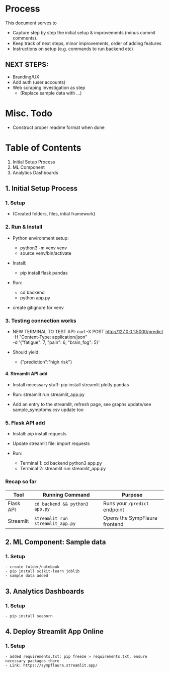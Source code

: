 
# Process
This document serves to 
- Capture step by step the initial setup & improvements (minus commit comments).
- Keep track of next steps, minor improvements, order of adding features
- Instructions on setup (e.g. commands to run backend etc)


## NEXT STEPS:
- Branding/UX
- Add auth (user accounts)
- Web scraping investigation as step
    - (Replace sample data with ...)

# Misc. Todo
- Construct proper readme format when done

# Table of Contents
1. Initial Setup Process
2. ML Component
3. Analytics Dashboards


## 1. Initial Setup Process

### 1. Setup
- (Created folders, files, intial framework)


### 2.  Run & Install
- Python environment setup: 
    - python3 -m venv venv 
    - source venv/bin/activate

- Install: 
    - pip install flask pandas

- Run: 
    - cd backend
    - python app.py

- create gitignore for venv


### 3.  Testing connection works
- NEW TERMINAL TO TEST API:
curl -X POST http://127.0.0.1:5000/predict \
  -H "Content-Type: application/json" \
  -d '{"fatigue": 7, "pain": 6, "brain_fog": 5}'

- Should yield: 
    - {"prediction":"high risk"}


#### 4. Streamlit API add
- Install necessary stuff: pip install streamlit plotly pandas
- Run: streamlit run streamlit_app.py

- Add an entry to the streamlit, refresh page, see graphs update/see sample_symptoms.csv update too

### 5. Flask API add
- Install: pip install requests
- Update streamlit file: import requests 

- Run:   
    - Terminal 1: cd backend python3 app.py
    - Terminal 2: streamlit run streamlit_app.py


### Recap so far

| Tool         | Running Command                  | Purpose                       |
| ------------ | -------------------------------- | ----------------------------- |
| Flask API | `cd backend && python3 app.py`   | Runs your `/predict` endpoint |
| Streamlit | `streamlit run streamlit_app.py` | Opens the SympFlaura frontend |



## 2. ML Component: Sample data
### 1. Setup
    - create folder/notebook
    - pip install scikit-learn joblib
    - sample data added

## 3. Analytics Dashboards
### 1. Setup
    - pip install seaborn



## 4. Deploy Streamlit App Online
### 1. Setup
    - added requirements.txt: pip freeze > requirements.txt, ensure necessary packages there
    - Link: https://sympflaura.streamlit.app/ 

